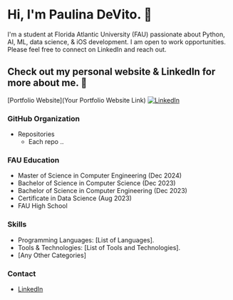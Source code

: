 # Hi, I'm Paulina DeVito. 👋

I'm a student at Florida Atlantic University (FAU) passionate about Python, AI, ML, data science, & iOS development. I am open to work opportunities. Please feel free to connect on LinkedIn and reach out.

## Check out my personal website & LinkedIn for more about me. 🚀

[Portfolio Website](Your Portfolio Website Link)
[![LinkedIn](https://img.shields.io/badge/LinkedIn-Profile-blue)](www.linkedin.com/in/paulina-devito-fau)



### GitHub Organization

- Repositories
  - Each repo ..


### FAU Education

- Master of Science in Computer Engineering (Dec 2024)
- Bachelor of Science in Computer Science (Dec 2023)
- Bachelor of Science in Computer Engineering (Dec 2023)
- Certificate in Data Science (Aug 2023)
- FAU High School

### Skills

- Programming Languages: [List of Languages].
- Tools & Technologies: [List of Tools and Technologies].
- [Any Other Categories]

### Contact

- [LinkedIn](www.linkedin.com/in/paulina-devito-fau)
